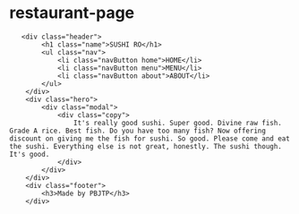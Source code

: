 # restaurant-page

       <div class="header">
            <h1 class="name">SUSHI RO</h1>
            <ul class="nav">
                <li class="navButton home">HOME</li>
                <li class="navButton menu">MENU</li>
                <li class="navButton about">ABOUT</li>
            </ul>
        </div>
        <div class="hero">
            <div class="modal">
                <div class="copy">
                    It's really good sushi. Super good. Divine raw fish. Grade A rice. Best fish. Do you have too many fish? Now offering discount on giving me the fish for sushi. So good. Please come and eat the sushi. Everything else is not great, honestly. The sushi though. It's good.
                </div>
            </div>
        </div>
        <div class="footer">
            <h3>Made by PBJTP</h3>
        </div>